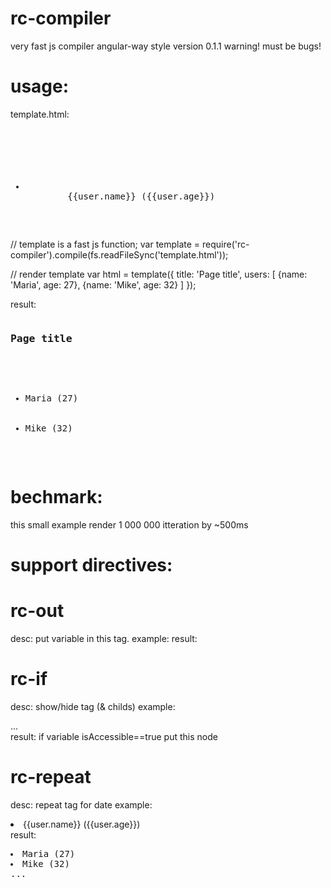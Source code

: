 rc-compiler
===========

very fast js compiler angular-way style
version 0.1.1
warning! must be bugs!

usage:
======

template.html:
<pre><h3 rc-out="title"></h3>
<ul>
	<li rc-repeat="users[user]">
		{{user.name}} ({{user.age}})
	</li>
</ul></pre>

// template is a fast js function;
var template = require('rc-compiler').compile(fs.readFileSync('template.html'));

// render template
var html = template({
  title: 'Page title',
  users: [
    {name: 'Maria', age: 27},
    {name: 'Mike', age: 32}
  ]
});

result:
<pre>
<h3>Page title</h3>
<ul>
	<li>Maria (27)</li>
	<li>Mike (32)</li>
</ul>
</pre>

bechmark:
=========
this small example render 1 000 000 itteration by ~500ms

support directives:
===================

rc-out
======
desc: put variable in this tag.
example: <title rc-out="title"></title>
result: <title>Page title</title>

rc-if
======
desc: show/hide tag (& childs)
example: <div rc-if="isAccessible"> ... </div>
result: if variable isAccessible==true put this node

rc-repeat
======
desc: repeat tag for date
example: <li rc-repeat="users[user]">{{user.name}} ({{user.age}})</li>
result: <pre><li>Maria (27)</li><li>Mike (32)</li>...</pre>

